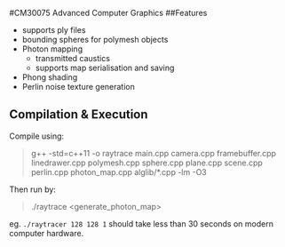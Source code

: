 #CM30075 Advanced Computer Graphics
##Features 
- supports ply files
- bounding spheres for polymesh objects
- Photon mapping
    - transmitted caustics
    - supports map serialisation and saving
- Phong shading
- Perlin noise texture generation
## Compilation & Execution 
Compile using:  
>g++  -std=c++11 -o raytrace main.cpp camera.cpp framebuffer.cpp linedrawer.cpp polymesh.cpp sphere.cpp plane.cpp scene.cpp perlin.cpp photon_map.cpp alglib/*.cpp -lm -O3

Then run by: 
>./raytrace <width> <height> <generate_photon_map>

eg. `./raytracer 128 128 1` should take less than 30 seconds on modern computer hardware.


